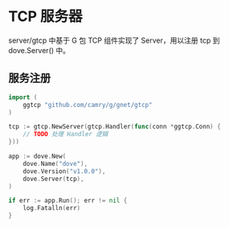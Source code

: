 # TCP 服务器

server/gtcp 中基于 G 包 TCP 组件实现了 Server，用以注册 tcp 到 dove.Server() 中。

## 服务注册

```go
import (
    ggtcp "github.com/camry/g/gnet/gtcp"
)

tcp := gtcp.NewServer(gtcp.Handler(func(conn *ggtcp.Conn) {
    // TODO 处理 Handler 逻辑
}))

app := dove.New(
    dove.Name("dove"),
    dove.Version("v1.0.0"),
    dove.Server(tcp),
)

if err := app.Run(); err != nil {
    log.Fatalln(err)
}
```
